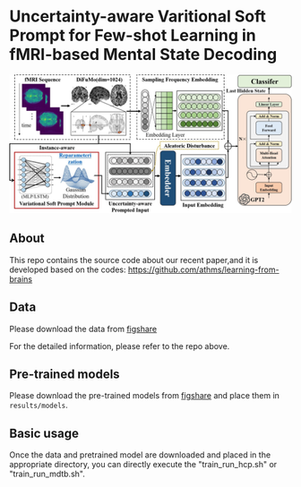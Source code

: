 # Uncertainty-aware Varitional Soft Prompt for Few-shot Learning in fMRI-based Mental State Decoding

![Frameworks](results/figures/framework.jpg)

## About

This repo contains the source code about our recent paper,and it is developed based on the codes: 
https://github.com/athms/learning-from-brains


## Data

Please download the data from [figshare](https://figshare.com/projects/Self-Supervised_Learning_of_Brain_Dynamics_from_Broad_Neuroimaging_Data/172176) 

For the detailed information, please refer to the repo above.

## Pre-trained models

Please download the pre-trained models from [figshare](https://figshare.com/projects/Self-Supervised_Learning_of_Brain_Dynamics_from_Broad_Neuroimaging_Data/172176) and place them in `results/models`.

## Basic usage

Once the data and pretrained model are downloaded and placed in the appropriate directory, you can directly execute the "train_run_hcp.sh" or "train_run_mdtb.sh".
